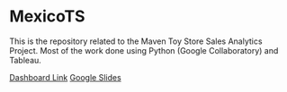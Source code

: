# MexicoTS
This is the repository related to the Maven Toy Store Sales Analytics Project. Most of the work done using Python (Google Collaboratory) and Tableau.

[Dashboard Link](https://public.tableau.com/app/profile/muhammad.thareqky/viz/GroupJ_FSDA_GFP_Dashboard/AnalyticalDashboard)
[Google Slides](https://docs.google.com/presentation/d/1V2Yun3IfJ1OcYB5dzJpSaccZqws3q_SXm3X8TNBr0uI/edit?usp=sharing)
